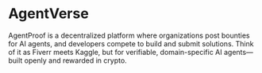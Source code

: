 # AgentVerse
AgentProof is a decentralized platform where organizations post bounties for AI agents, and developers compete to build and submit solutions. Think of it as Fiverr meets Kaggle, but for verifiable, domain-specific AI agents—built openly and rewarded in crypto.
